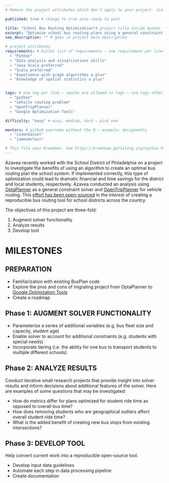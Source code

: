 ```yaml
---
# Remove the project attributes which don't apply to your project. (ie: if no issues, delete the issues section)

published: true # change to true once ready to post

title: "School Bus Routing Optimization"# project title inside quotes
excerpt: "Optimize school bus routing plans using a general constraint solver" # shows on project list page
seo_description: "" # goes in project meta description

# project attributes
requirements: # bullet list of requirements – one requirement per line – follow below format
  - "Python"
  - "Data analysis and visualizations skills"
  - "Java Scala preferred"
  - "Scala preferred"
  - "Experience with graph algorithms a plus"
  - "Knowledge of spatial statistics a plus"


tags: # one tag per line – spaces are allowed in tags – use tags other posts use
  - "python"
  - "vehicle routing problem"
  - "OpenTripPlanner"
  - "Google Optimization Tools"

difficulty: "easy" # easy, medium, hard – pick one

mentors: # github username without the @ – example: designmatty
  - "simonkassel"
  - "jamesmclain"

# This file uses Kramdown. See https://kramdown.gettalong.org/syntax.html for syntax
---
```


Azavea recently worked with the School District of Philadelphia on a project to investigate the benefits of using an algorithm to create an optimal bus routing plan the school system. If implemented correctly, this type of optimization could lead to dramatic financial and time savings for the district and local students, respectively. Azavea conducted an analysis using [OptaPlanner](https://www.optaplanner.org/) as a general constraint solver and [OpenTripPlanner](https://github.com/opentripplanner/OpenTripPlanner) for vehicle routing. This [effort has been open-sourced](https://github.com/azavea/bus-plan) in the interest of creating a reproducible bus routing tool for school districts across the country.

The objectives of this project are three-fold:
1. Augment solver functionality
2. Analyze results
3. Develop tool

# MILESTONES

## PREPARATION

- Familiarization with existing BusPlan code
- Explore the pros and cons of migrating project from OptaPlanner to [Google Optimization Tools](https://developers.google.com/optimization/)
- Create a roadmap

## Phase 1: AUGMENT SOLVER FUNCTIONALITY

- Parameterize a series of additional variables (e.g. bus fleet size and capacity, student age)
- Enable solver to account for additional constraints (e.g. students with special needs)
- Incorporate tiering (i.e. the ability for one bus to transport students to multiple different schools)

## Phase 2: ANALYZE RESULTS

Conduct iterative small research projects that provide insight into solver results and inform decisions about additional features of the solver.  Here are examples of some questions that may be investigated:

- How do metrics differ for plans optimized for student ride time as opposed to overall bus time?
- How does removing students who are geographical outliers affect overall student ride time?
- What is the added benefit of creating new bus stops from existing intersections?

## Phase 3: DEVELOP TOOL

Help convert current work into a reproducible open-source tool.

- Develop input data guidelines
- Automate each step in data processing pipeline
- Create documentation
